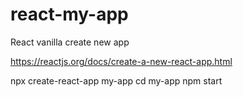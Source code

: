 # react-my-app
React vanilla create new app

https://reactjs.org/docs/create-a-new-react-app.html


npx create-react-app my-app
cd my-app
npm start
